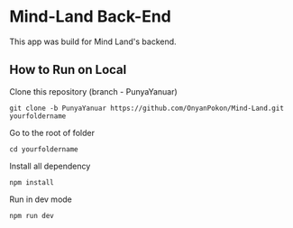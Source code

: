 # Mind-Land Back-End
This app was build for Mind Land's backend.

## How to Run on Local
Clone this repository (branch - PunyaYanuar)
```
git clone -b PunyaYanuar https://github.com/OnyanPokon/Mind-Land.git yourfoldername
```
Go to the root of folder
```
cd yourfoldername
```
Install all dependency
```
npm install
```
Run in dev mode
```
npm run dev
```